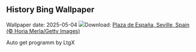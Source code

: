 ## History Bing Wallpaper
Wallpaper date: 2025-05-04
![](https://www.bing.com/th?id=OHR.SevilleNaboo_EN-GB9843700805_UHD.jpg&w=1000)Download: [Plaza de España, Seville, Spain (© Horia Merla/Getty Images)](https://www.bing.com/th?id=OHR.SevilleNaboo_EN-GB9843700805_UHD.jpg)

Auto get programm by LtgX
